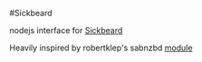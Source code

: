 #Sickbeard

nodejs interface for [Sickbeard](http://sickbeard.com/)

Heavily inspired by robertklep's sabnzbd [module](https://www.npmjs.org/package/sabnzbd)